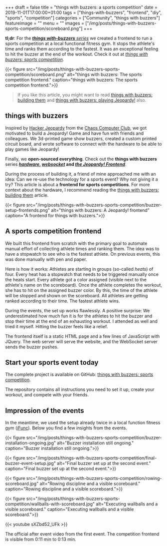 +++
draft = false
title = "things with buzzers: a sports competition"
date = 2019-11-01T17:00:00+01:00
tags = ["things-with-buzzers", "frontend", "diy", "sports", "competition"]
categories = ["Community", "things with buzzers"]
featureimage = ""
menu = ""
images = ["/img/posts/things-with-buzzers-sports-competition/scoreboard.png"]
+++

**tl;dr**: For the _[**things with-buzzers** series](https://github.com/andygrunwald/things-with-buzzers-hardware)_ we created a frontend to run a sports competition at a local functional fitness gym. It stops the athlete's time and ranks them according to the fastest. It was an exceptional feeling to hit the buzzer at the end of the workout. Check it out at _[things with buzzers: sports competition](https://github.com/andygrunwald/things-with-buzzers-sports-competition)_.

<!--more-->

{{< figure src="/img/posts/things-with-buzzers-sports-competition/scoreboard.png" alt="things with buzzers: The sports competition frontend." caption="things with buzzers: The sports competition frontend.">}}

> If you like this article, you might want to read [things with buzzers: building them](/blog/things-with-buzzers-building-them/) and [things with buzzers: playing Jeopardy!](/blog/things-with-buzzers-playing-jeopardy/) also.

## things with buzzers

Inspired by [Hacker Jeopardy](https://media.ccc.de/search/?q=Hacker+Jeopardy) from the [Chaos Computer Club](https://www.ccc.de/en/), we got motivated to build a Jeopardy! Game and have fun with friends and colleagues.
We 3d-printed game show buzzers, created a custom printed circuit board, and wrote software to connect with the hardware to be able to play games like Jeopardy!

Finally, we **open-sourced everything**.
Check out the **things with buzzers** series **_[hardware](https://github.com/andygrunwald/things-with-buzzers-hardware)_, _[websocket](https://github.com/andygrunwald/things-with-buzzers-websocket)_ and _[the Jeopardy! Frontend](https://github.com/andygrunwald/things-with-buzzers-jeopardy)_**.

During the process of building it, a friend of mine approached me with an idea: Can we re-use the technology for a sports event?
Why not giving it a try?
This article is about a **frontend for sports competitions**.
For more context about the hardware, I recommend reading the [things with buzzers: building them](/blog/things-with-buzzers-building-them/) article.

{{< figure src="/img/posts/things-with-buzzers-sports-competition/buzzer-setup-frontends.png" alt="things with buzzers: A Jeopardy! frontend" caption="A frontend for things with buzzers.">}}

## A sports competition frontend

We built this frontend from scratch with the primary goal to automate manual effort of collecting athlete times and ranking them.
The idea was to have a stopwatch to see who is the fastest athlete.
On previous events, this was done manually with pen and paper.

Here is how it works:
Athletes are starting in groups (so-called _heats_) of four.
Every heat has a stopwatch that needs to be triggered manually once the heats start.
Every athlete got a color assigned (visible next to the athlete's name on the scoreboard).
Once the athlete completes the workout, she has to hit on the assigned buzzer color.
By this, the time of the athlete will be stopped and shown on the scoreboard.
All athletes are getting ranked according to their time.
The fastest athlete wins.

During the events, the set up works flawlessly.
A positive surprise: We underestimated how much fun it is for the athletes to hit the buzzer and stop their time at the end of an exhausting workout.
I attended as well and tried it myself.
Hitting the buzzer feels like a relief.

The frontend itself is a static HTML page and a few lines of JavaScript with JQuery.
The web server will serve the website, and the WebSocket server sends the buzzer pushes.

## Start your sports event today

The complete project is available on GitHub: [things with buzzers: sports competition](https://github.com/andygrunwald/things-with-buzzers-sports-competition).

The repository contains all instructions you need to set it up, create your workout, and compete with your friends.

## Impression of the events

In the meantime, we used the setup already twice in a local function fitness gym ([iFunc](https://www.ifunc.de/)).
Below you find a few insights from the events.

{{< figure src="/img/posts/things-with-buzzers-sports-competition/buzzer-installation-ongoing.jpg" alt="Buzzer installation still ongoing." caption="Buzzer installation still ongoing.">}}

{{< figure src="/img/posts/things-with-buzzers-sports-competition/final-buzzer-event-setup.jpg" alt="Final buzzer set up at the second event." caption="Final buzzer set up at the second event.">}}

{{< figure src="/img/posts/things-with-buzzers-sports-competition/rowing-scoreboard.jpg" alt="Rowing discipline and a visible scoreboard." caption="Rowing discipline and a visible scoreboard.">}}

{{< figure src="/img/posts/things-with-buzzers-sports-competition/wallballs-with-scoreboard.jpg" alt="Executing wallballs and a visible scoreboard." caption="Executing wallballs and a visible scoreboard.">}}

{{< youtube sXZbd52_UFk >}}
<div class="video-caption">
The official after event video from the first event.
The competition frontend is visible from 0:11 min to 0:13 min.
</div>